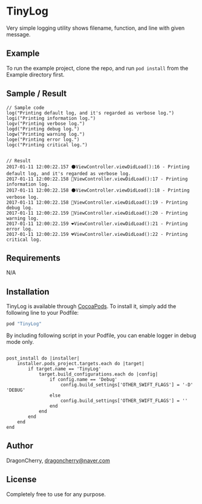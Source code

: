 # TinyLog
Very simple logging utility shows filename, function, and line with given message.

## Example

To run the example project, clone the repo, and run `pod install` from the Example directory first.

## Sample / Result

```
// Sample code
log("Printing default log, and it's regarded as verbose log.")
logi("Printing information log.")
logv("Printing verbose log.")
logd("Printing debug log.")
logw("Printing warning log.")
loge("Printing error log.")
logc("Printing critical log.")
        
```

```
// Result
2017-01-11 12:00:22.157 ⚫ViewController.viewDidLoad():16 - Printing default log, and it's regarded as verbose log.
2017-01-11 12:00:22.158 💙ViewController.viewDidLoad():17 - Printing information log.
2017-01-11 12:00:22.158 ⚫ViewController.viewDidLoad():18 - Printing verbose log.
2017-01-11 12:00:22.158 💚ViewController.viewDidLoad():19 - Printing debug log.
2017-01-11 12:00:22.159 💛ViewController.viewDidLoad():20 - Printing warning log.
2017-01-11 12:00:22.159 ❤️ViewController.viewDidLoad():21 - Printing error log.
2017-01-11 12:00:22.159 💔ViewController.viewDidLoad():22 - Printing critical log.

```


## Requirements

N/A

## Installation

TinyLog is available through [CocoaPods](http://cocoapods.org). To install
it, simply add the following line to your Podfile:

```ruby
pod "TinyLog"
```

By including following script in your Podfile, you can enable logger in debug mode only. 

```

post_install do |installer|
    installer.pods_project.targets.each do |target|
        if target.name == 'TinyLog'
            target.build_configurations.each do |config|
                if config.name == 'Debug'
                    config.build_settings['OTHER_SWIFT_FLAGS'] = '-D' 'DEBUG'
                else
                    config.build_settings['OTHER_SWIFT_FLAGS'] = ''
                end
            end
        end
    end
end

```

## Author

DragonCherry, dragoncherry@naver.com

## License

Completely free to use for any purpose.
